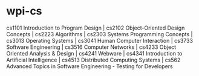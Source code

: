 wpi-cs
======

cs1101 Introduction to Program Design |
cs2102 Object-Oriented Design Concepts |
cs2223 Algorithms |
cs2303 Systems Programming Concepts |
cs3013 Operating Systems |
cs3041 Human Computer Interaction |
cs3733 Software Engineering |
cs3516 Computer Networks |
cs4233 Object Oriented Analysis & Design |
cs4241 Webware |
cs4341 Introduction to Artificial Intelligence |
cs4513 Distributed Computing Systems |
cs562 Advanced Topics in Software Engineering - Testing for Developers